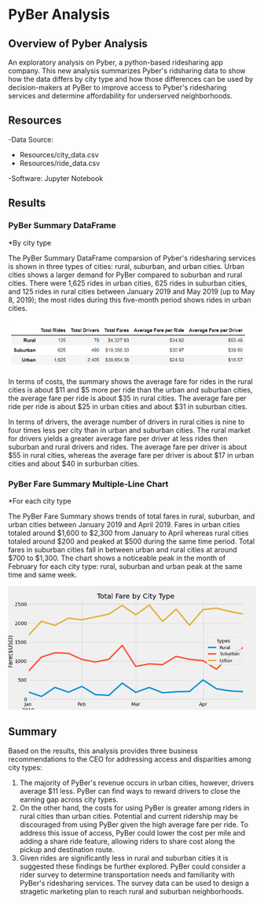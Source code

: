 # PyBer Analysis

## Overview of Pyber Analysis
An exploratory analysis on Pyber, a python-based ridesharing app company. This new analysis summarizes Pyber's ridsharing data to show how the data differs by city type and how those differences can be used by decision-makers at PyBer to improve access to Pyber's ridesharing services and determine affordability for underserved neighborhoods. 

## Resources
-Data Source: 
* Resources/city_data.csv  
* Resources/ride_data.csv

-Software: Jupyter Notebook


## Results
### PyBer Summary DataFrame
*By city type

The PyBer Summary DataFrame comparsion of Pyber's ridesharing services is shown in three types of cities: rural, suburban, and urban cities. Urban cities shows a larger demand for PyBer compared to suburban and rural cities. There were 1,625 rides in urban cities, 625 rides in suburban cities, and 125 rides in rural cities between January 2019 and May 2019 (up to May 8, 2019); the most rides during this five-month period shows rides in urban cities. 

![analysis/pyber_data_summary.png](analysis/pyber_data_summary.png)

In terms of costs, the summary shows the average fare for rides in the rural cities is about $11 and $5 more per ride than the urban and suburban cities, the average fare per ride is about $35 in rural cities. The average fare per ride per ride is about $25 in urban cities and about $31 in suburban cities.

In terms of drivers, the average number of drivers in rural cities is nine to four times less per city than in urban and suburban cities. The rural market for drivers yields a greater average fare per driver at less rides then suburban and rural drivers and rides. The average fare per driver is about $55 in rural cities, whereas the average fare per driver is about $17 in urban cities and about $40 in surburban cities.

### PyBer Fare Summary Multiple-Line Chart 
*For each city type

The PyBer Fare Summary shows trends of total fares in rural, suburban, and urban cities between January 2019 and April 2019. Fares in urban cities totaled around $1,600 to $2,300 from January to April whereas rural cities totaled around $200 and peaked at $500 during the same time period. Total fares in suburban cities fall in between urban and rural cities at around $700 to $1,300. The chart shows a noticeable peak in the month of February for each city type: rural, suburban and urban peak at the same time and same week. 

![analysis/PyBer_fare_summary.png](analysis/PyBer_fare_summary.png)

## Summary
Based on the results, this analysis provides three business recommendations to the CEO for addressing access and disparities among city types:

1. The majority of PyBer's revenue occurs in urban cities, however, drivers average $11 less. PyBer can find ways to reward drivers to close the earning gap across city types. 
2. On the other hand, the costs for using PyBer is greater among riders in rural cities than urban cities. Potential and current ridership may be discouraged from using PyBer given the high average fare per ride. To address this issue of access, PyBer could lower the cost per mile and adding a share ride feature, allowing riders to share cost along the pickup and destination route. 
3. Given rides are significantly less in rural and suburban cities it is suggested these findings be further explored. PyBer could consider a rider survey to determine transportation needs and familiarity with PyBer's ridesharing services. The survey data can be used to design a stragetic marketing plan to reach rural and suburban neighborhoods.  


